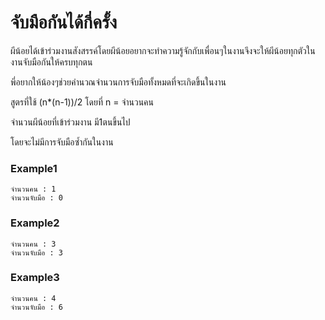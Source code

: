 # จับมือกันได้กี่ครั้ง

ผีน้อยได้เข้าร่วมงานสังสรรค์โดยผีน้อยอยากจะทำความรู้จักกับเพื่อนๆในงานจึงจะให้ผีน้อยทุกตัวในงานจับมือกันให้ครบทุกตน

พี่อยากให้น้องๆช่วยคำนวณจำนวนการจับมือทั้งหมดที่จะเกิดขึ้นในงาน

สูตรที่ใช้ (n*(n-1))/2
โดยที่ n = จำนวนคน

จำนวนผีน้อยที่เข้าร่วมงาน มี1ตนขึ้นไป

โดยจะไม่มีการจับมือซ้ำกันในงาน

### Example1
```
จำนวนคน : 1
จำนวนจับมือ : 0
```
### Example2
```
จำนวนคน : 3
จำนวนจับมือ : 3
```
### Example3
```
จำนวนคน : 4
จำนวนจับมือ : 6
```
